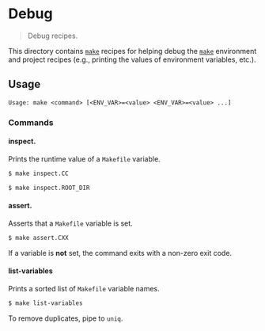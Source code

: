 # Debug

> Debug recipes.

<!-- Section to include introductory text. Make sure to keep an empty line after the intro `section` element and another before the `/section` close. -->

<section class="intro">

This directory contains [`make`][make] recipes for helping debug the [`make`][make] environment and project recipes (e.g., printing the values of environment variables, etc.).

</section>

<!-- /.intro -->

<!-- Usage documentation. -->

<section class="usage">

## Usage

```text
Usage: make <command> [<ENV_VAR>=<value> <ENV_VAR>=<value> ...]
```

### Commands

#### inspect.<variable>

Prints the runtime value of a `Makefile` variable.

```bash
$ make inspect.CC
```

```bash
$ make inspect.ROOT_DIR
```

#### assert.<variable>

Asserts that a `Makefile` variable is set.

```bash
$ make assert.CXX
```

If a variable is **not** set, the command exits with a non-zero exit code.

#### list-variables

Prints a sorted list of `Makefile` variable names.

```bash
$ make list-variables
```

To remove duplicates, pipe to `uniq`.

</section>

<!-- /.usage -->

<!-- Section to include notes. Make sure to keep an empty line after the `section` element and another before the `/section` close. -->

<section class="notes">

</section>

<!-- /.notes -->

<!-- Section for all links. Make sure to keep an empty line after the `section` element and another before the `/section` close. -->

<section class="links">

[make]: https://www.gnu.org/software/make/

</section>

<!-- /.links -->
